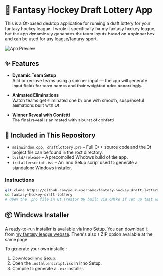 # 🏒 Fantasy Hockey Draft Lottery App

This is a Qt-based desktop application for running a draft lottery for your fantasy hockey league. I wrote it specifically for my fantasy hockey league, but the app dynamically generates the team inputs based on a spinner box and can be used for any league/fantasy sport.

![App Preview](https://www.dillonbordeleau.dev/DraftLotteryPreview.gif)

## ✨ Features

- **Dynamic Team Setup**  
  Add or remove teams using a spinner input — the app will generate input fields for team names and their weighted odds accordingly.

- **Animated Eliminations**  
  Watch teams get eliminated one by one with smooth, suspenseful animations built with Qt.

- **Winner Reveal with Confetti**  
  The final reveal is animated with a burst of confetti.

## 📁 Included in This Repository

- `mainwindow.cpp, draftlottery.pro` – Full C++ source code and the Qt project file can be found in the root directory.
- `build/release` – A precompiled Windows build of the app.
- `installerscript.iss` – An Inno Setup script used to generate a standalone Windows installer.

### Instructions

```bash
git clone https://github.com/your-username/fantasy-hockey-draft-lottery.git
cd fantasy-hockey-draft-lottery
# Open the .pro file in Qt Creator OR build via CMake if set up that way
```

## 📦 Windows Installer

A ready-to-run installer is available via Inno Setup. You can download it from [my fantasy league website](https://yofhl-db.vercel.app/lottery). There's also a ZIP option available at the same page.

To generate your own installer:

1. Download [Inno Setup](https://jrsoftware.org/isinfo.php).
2. Open the `installerscript.iss` in Inno Setup.
3. Compile to generate a `.exe` installer.
